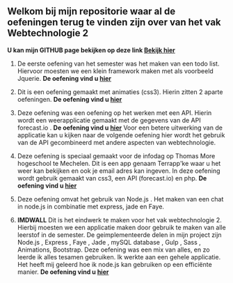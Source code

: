 ## Welkom bij mijn repositorie waar al de oefeningen terug te vinden zijn over van het vak Webtechnologie 2 ##

**U kan mijn GITHUB page bekijken op deze link [Bekijk hier](http://kimberlygs.github.io/webtech2/)**

1. De eerste oefening van het semester was het maken van een todo list. Hiervoor moesten we een klein framework maken met als voorbeeld Jquerie.
**De oefening vind u [hier](https://github.com/Kimberlygs/webtech2/tree/master/AdvancedJavascript.git)**

2. Dit is een oefening gemaakt met animaties (css3). Hierin zitten 2 aparte oefeningen. 
**De oefening vind u [hier](https://github.com/Kimberlygs/webtech2/tree/master/animationsles1.git)**


3. Deze oefening was een oefening op het werken met een API. Hierin wordt een weerapplicatie gemaakt met de gegevens van de API forecast.io . 
**De oefening vind u [hier](https://github.com/Kimberlygs/webtech2/tree/master/usingAPI.git)**
Voor een betere uitwerking van de applicatie kan u kijken naar de volgende oefening hier wordt het gebruik van de API gecombineerd met andere aspecten van webtechnologie.

4. Deze oefening is speciaal gemaakt voor de infodag op Thomas More hogeschool te Mechelen. Dit is een app genaam Terrapp'ke waar u het weer kan bekijken en ook je email adres kan ingeven. In deze oefening wordt gebruik gemaakt van css3, een API (forecast.io) en php.
**De oefening vind u [hier](https://github.com/Kimberlygs/webtech2/tree/master/terrapp.git)**

5. Deze oefening omvat het gebruik van Node.js . Het maken van een chat in node.js in combinatie met express, jade en  Faye.

6. **IMDWALL** Dit is het eindwerk te maken voor het vak webtechnologie 2. Hierbij moesten we een applicatie maken door gebruik te maken van alle leerstof in de semester. De geimplementeerde delen in mijn project zijn Node.js , Express , Faye , Jade , mySQL database , Gulp , Sass , Animations, Bootstrap.
Deze oefening was een mix van alles, en zo leerde ik alles tesamen gebruiken. Ik werkte aan een gehele applicatie. Het heeft mij geleerd hoe ik node.js kan gebruiken op een efficiënte manier. **De oefening vind u [hier](https://github.com/Kimberlygs/webtech2/tree/master/imdwall.git)**

